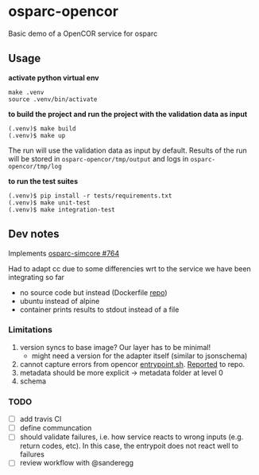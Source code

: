 # osparc-opencor

Basic demo of a OpenCOR service for osparc


## Usage

**activate python virtual env**
```console
make .venv
source .venv/bin/activate
```

**to build the project and run the project with the validation data as input**
```console
(.venv)$ make build
(.venv)$ make up

```
The run will use the validation data as input by default. Results of the run will be stored in ``osparc-opencor/tmp/output`` and logs in ``osparc-opencor/tmp/log``

**to run the test suites**
```console
(.venv)$ pip install -r tests/requirements.txt
(.venv)$ make unit-test
(.venv)$ make integration-test
```

## Dev notes

Implements [osparc-simcore #764](https://github.com/ITISFoundation/osparc-simcore/issues/764)

Had to adapt cc due to some differencies wrt to the service we have been integrating so far

- no source code but instead (Dockerfile [repo](https://github.com/hsorby/docker_opencor_run_model))
- ubuntu instead of alpine
- container prints results to stdout instead of a file

### Limitations

1. version syncs to base image? Our layer has to be minimal!
    - might need a version for the adapter itself (similar to jsonschema)
2. cannot capture errors from opencor [entrypoint.sh](https://github.com/hsorby/docker_opencor_run_model/blob/master/entrypoint.sh). [Reported](https://github.com/hsorby/docker_opencor_run_model/issues/3) to repo.
3. metadata should be more explicit -> metadata folder at level 0
4. schema


### TODO

- [ ] add travis CI
- [ ] define communcation
- [ ] should validate failures, i.e. how service reacts to wrong inputs (e.g. return codes, etc). In this case, the entrypoit does not react well to failures
- [ ] review workflow with @sanderegg
